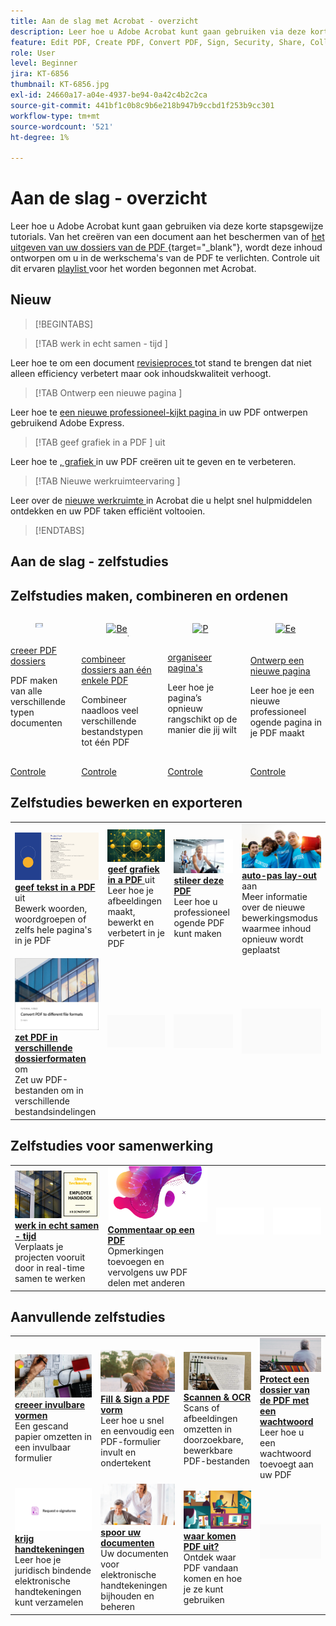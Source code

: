 ```yaml
---
title: Aan de slag met Acrobat - overzicht
description: Leer hoe u Adobe Acrobat kunt gaan gebruiken via deze korte stapsgewijze zelfstudies (1-2 min)
feature: Edit PDF, Create PDF, Convert PDF, Sign, Security, Share, Collaboration, Workspace
role: User
level: Beginner
jira: KT-6856
thumbnail: KT-6856.jpg
exl-id: 24660a17-a04e-4937-be94-0a42c4b2c2ca
source-git-commit: 441bf1c0b8c9b6e218b947b9ccbd1f253b9cc301
workflow-type: tm+mt
source-wordcount: '521'
ht-degree: 1%

---
```


# Aan de slag - overzicht

Leer hoe u Adobe Acrobat kunt gaan gebruiken via deze korte stapsgewijze tutorials. Van het creëren van een document aan het beschermen van of [ het uitgeven van uw dossiers van de PDF ](https://www.adobe.com/nl/acrobat/online/pdf-editor.html) {target="_blank"}, wordt deze inhoud ontworpen om u in de werkschema&#39;s van de PDF te verlichten. Controle uit dit ervaren [ playlist ](https://experienceleague.adobe.com/en/playlists/acrobat-get-started-business-users) voor het worden begonnen met Acrobat.

## Nieuw

>[!BEGINTABS]

>[!TAB  werk in echt samen - tijd ]

Leer hoe te om een document [ revisieproces ](collaborate.md) tot stand te brengen dat niet alleen efficiency verbetert maar ook inhoudskwaliteit verhoogt.

>[!TAB  Ontwerp een nieuwe pagina ]

Leer hoe te [ een nieuwe professioneel-kijkt pagina ](add-custom-page.md) in uw PDF ontwerpen gebruikend Adobe Express.

>[!TAB  geef grafiek in a PDF ] uit

Leer hoe te [, grafiek ](edit-graphics.md) in uw PDF creëren uit te geven en te verbeteren.

>[!TAB  Nieuwe werkruimteervaring ]

Leer over de [ nieuwe werkruimte ](new-workspace.md) in Acrobat die u helpt snel hulpmiddelen ontdekken en uw PDF taken efficiënt voltooien.

>[!ENDTABS]

## Aan de slag - zelfstudies




## Zelfstudies maken, combineren en ordenen

<!-- START CARDS HTML - DO NOT MODIFY BY HAND -->
<div class="columns">
    <div class="column is-half-tablet is-half-desktop is-one-third-widescreen" aria-label="Create PDF files">
        <div class="card" style="height: 100%; display: flex; flex-direction: column; height: 100%;">
            <div class="card-image">
                <figure class="image x-is-16by9">
                    <a href="https://experienceleague.adobe.com/en/docs/document-cloud-learn/acrobat-learning/getting-started/create-pdf" title="PDF-bestanden maken" target="_blank" rel="referrer">
                        <img class="is-bordered-r-small" src="https://video.tv.adobe.com/v/35491?enablevpops=&quality=12&hidetitle=true&format=jpeg&nocache=1733769004765" alt="PDF-bestanden maken"
                             style="width: 100%; aspect-ratio: 16 / 9; object-fit: cover; overflow: hidden; display: block; margin: auto;">
                    </a>
                </figure>
            </div>
            <div class="card-content is-padded-small" style="display: flex; flex-direction: column; flex-grow: 1; justify-content: space-between;">
                <div class="top-card-content">
                    <p class="headline is-size-6 has-text-weight-bold">
                        <a href="https://experienceleague.adobe.com/en/docs/document-cloud-learn/acrobat-learning/getting-started/create-pdf" target="_blank" rel="referrer" title="PDF-bestanden maken"> creeer PDF dossiers </a>
                    </p>
                    <p class="is-size-6">PDF maken van alle verschillende typen documenten</p>
                </div>
                <a href="https://experienceleague.adobe.com/en/docs/document-cloud-learn/acrobat-learning/getting-started/create-pdf" target="_blank" rel="referrer" class="spectrum-Button spectrum-Button--outline spectrum-Button--primary spectrum-Button--sizeM" style="align-self: flex-start; margin-top: 1rem;">
                    <span class="spectrum-Button-label has-no-wrap has-text-weight-bold"> Controle </span>
                </a>
            </div>
        </div>
    </div>
    <div class="column is-half-tablet is-half-desktop is-one-third-widescreen" aria-label="Combine files to a single PDF">
        <div class="card" style="height: 100%; display: flex; flex-direction: column; height: 100%;">
            <div class="card-image">
                <figure class="image x-is-16by9">
                    <a href="https://experienceleague.adobe.com/en/docs/document-cloud-learn/acrobat-learning/getting-started/combine-to-pdf" title="Bestanden combineren tot één PDF" target="_blank" rel="referrer">
                        <img class="is-bordered-r-small" src="https://video.tv.adobe.com/v/35452?quality=12&hidetitle=true&format=jpeg&nocache=1733769004657" alt="Bestanden combineren tot één PDF"
                             style="width: 100%; aspect-ratio: 16 / 9; object-fit: cover; overflow: hidden; display: block; margin: auto;">
                    </a>
                </figure>
            </div>
            <div class="card-content is-padded-small" style="display: flex; flex-direction: column; flex-grow: 1; justify-content: space-between;">
                <div class="top-card-content">
                    <p class="headline is-size-6 has-text-weight-bold">
                        <a href="https://experienceleague.adobe.com/en/docs/document-cloud-learn/acrobat-learning/getting-started/combine-to-pdf" target="_blank" rel="referrer" title="Bestanden combineren tot één PDF"> combineer dossiers aan één enkele PDF </a>
                    </p>
                    <p class="is-size-6">Combineer naadloos veel verschillende bestandstypen tot één PDF</p>
                </div>
                <a href="https://experienceleague.adobe.com/en/docs/document-cloud-learn/acrobat-learning/getting-started/combine-to-pdf" target="_blank" rel="referrer" class="spectrum-Button spectrum-Button--outline spectrum-Button--primary spectrum-Button--sizeM" style="align-self: flex-start; margin-top: 1rem;">
                    <span class="spectrum-Button-label has-no-wrap has-text-weight-bold"> Controle </span>
                </a>
            </div>
        </div>
    </div>
    <div class="column is-half-tablet is-half-desktop is-one-third-widescreen" aria-label="Organize pages">
        <div class="card" style="height: 100%; display: flex; flex-direction: column; height: 100%;">
            <div class="card-image">
                <figure class="image x-is-16by9">
                    <a href="https://experienceleague.adobe.com/en/docs/document-cloud-learn/acrobat-learning/getting-started/organize" title="Pagina’s indelen" target="_blank" rel="referrer">
                        <img class="is-bordered-r-small" src="https://video.tv.adobe.com/v/3409022?quality=12&hidetitle=true&format=jpeg&nocache=1733769004955" alt="Pagina’s indelen"
                             style="width: 100%; aspect-ratio: 16 / 9; object-fit: cover; overflow: hidden; display: block; margin: auto;">
                    </a>
                </figure>
            </div>
            <div class="card-content is-padded-small" style="display: flex; flex-direction: column; flex-grow: 1; justify-content: space-between;">
                <div class="top-card-content">
                    <p class="headline is-size-6 has-text-weight-bold">
                        <a href="https://experienceleague.adobe.com/en/docs/document-cloud-learn/acrobat-learning/getting-started/organize" target="_blank" rel="referrer" title="Pagina’s indelen"> organiseer pagina's </a>
                    </p>
                    <p class="is-size-6">Leer hoe je pagina’s opnieuw rangschikt op de manier die jij wilt</p>
                </div>
                <a href="https://experienceleague.adobe.com/en/docs/document-cloud-learn/acrobat-learning/getting-started/organize" target="_blank" rel="referrer" class="spectrum-Button spectrum-Button--outline spectrum-Button--primary spectrum-Button--sizeM" style="align-self: flex-start; margin-top: 1rem;">
                    <span class="spectrum-Button-label has-no-wrap has-text-weight-bold"> Controle </span>
                </a>
            </div>
        </div>
    </div>
    <div class="column is-half-tablet is-half-desktop is-one-third-widescreen" aria-label="Design a new page">
        <div class="card" style="height: 100%; display: flex; flex-direction: column; height: 100%;">
            <div class="card-image">
                <figure class="image x-is-16by9">
                    <a href="https://experienceleague.adobe.com/en/docs/document-cloud-learn/acrobat-learning/getting-started/add-custom-page" title="Een nieuwe pagina ontwerpen" target="_blank" rel="referrer">
                        <img class="is-bordered-r-small" src="https://video.tv.adobe.com/v/347331?enablevpops=&quality=12&hidetitle=true&format=jpeg&nocache=1733769004625" alt="Een nieuwe pagina ontwerpen"
                             style="width: 100%; aspect-ratio: 16 / 9; object-fit: cover; overflow: hidden; display: block; margin: auto;">
                    </a>
                </figure>
            </div>
            <div class="card-content is-padded-small" style="display: flex; flex-direction: column; flex-grow: 1; justify-content: space-between;">
                <div class="top-card-content">
                    <p class="headline is-size-6 has-text-weight-bold">
                        <a href="https://experienceleague.adobe.com/en/docs/document-cloud-learn/acrobat-learning/getting-started/add-custom-page" target="_blank" rel="referrer" title="Een nieuwe pagina ontwerpen"> Ontwerp een nieuwe pagina </a>
                    </p>
                    <p class="is-size-6">Leer hoe je een nieuwe professioneel ogende pagina in je PDF maakt</p>
                </div>
                <a href="https://experienceleague.adobe.com/en/docs/document-cloud-learn/acrobat-learning/getting-started/add-custom-page" target="_blank" rel="referrer" class="spectrum-Button spectrum-Button--outline spectrum-Button--primary spectrum-Button--sizeM" style="align-self: flex-start; margin-top: 1rem;">
                    <span class="spectrum-Button-label has-no-wrap has-text-weight-bold"> Controle </span>
                </a>
            </div>
        </div>
    </div>
</div>
<!-- END CARDS HTML - DO NOT MODIFY BY HAND -->

## Zelfstudies bewerken en exporteren

<table style="table-layout:fixed">
  <tr>
    <td>
      <a href="edit-pdf.md">
        <img alt="Tekst in een PDF bewerken" src="../assets/edit-text.png" />
      </a>
      <div>
      <a href="edit-pdf.md"><strong> geef tekst in a PDF </strong></a> uit
      </div>
      Bewerk woorden, woordgroepen of zelfs hele pagina's in je PDF
      <br>
    </td>
    <td>
      <a href="edit-graphics.md">
        <img alt="Afbeeldingen in een PDF bewerken" src="../assets/edit-graphics.png" />
      </a>
      <div>
      <a href="edit-graphics.md"><strong> geef grafiek in a PDF </strong></a> uit
      </div>
      Leer hoe je afbeeldingen maakt, bewerkt en verbetert in je PDF
      <br>
    </td>
    <td>
      <a href="stylize-this-pdf.md">
        <img alt="Deze PDF stileren" src="../assets/stylize-pdf.png" />
      </a>
      <div>
      <a href="stylize-this-pdf.md"><strong> stileer deze PDF </strong></a>
      </div>
      Leer hoe u professioneel ogende PDF kunt maken
      <br>
    </td>
   <td>
      <a href="auto-adjust-layout.md">
        <img alt="Lay-out automatisch aanpassen" src="../assets/auto-adjust.png" />
      </a>
      <div>
      <a href="auto-adjust-layout.md"><strong> auto-pas lay-out </strong></a> aan
      </div>
      Meer informatie over de nieuwe bewerkingsmodus waarmee inhoud opnieuw wordt geplaatst
      <br>
    </td>
  </tr>
    <td>
      <a href="export-pdf.md">
        <img alt="PDF omzetten in verschillende bestandsindelingen" src="../assets/convert.png" />
      </a>
      <div>
      <a href="export-pdf.md"><strong> zet PDF in verschillende dossierformaten </strong></a> om
      </div>
      Zet uw PDF-bestanden om in verschillende bestandsindelingen
      <br>
    </td>
    <td>
   <img alt="Spacer" src="../assets/Grayspacer.png" />
    <div>
    <br>
  </td>
  <td>
   <img alt="Spacer" src="../assets/Grayspacer.png" />
    <div>
    <br>
  </td>
   <td>
   <img alt="Spacer" src="../assets/Grayspacer.png" />
    <div>
    <br>
  </td>
</tr>
</table>

## Zelfstudies voor samenwerking

<table style="table-layout:fixed">
  <tr>
    <td>
      <a href="collaborate.md">
        <img alt="Samenwerken in real-time" src="../assets/collaborate.png" />
      </a>
      <div>
      <a href="collaborate.md"><strong> werk in echt samen - tijd </strong></a>
      </div>
      Verplaats je projecten vooruit door in real-time samen te werken
    </td>
    <td>
      <a href="comment-on-pdf-files.md">
        <img alt="Opmerkingen over een PDF" src="../assets/comment.png" />
      </a>
      <div>
      <a href="comment-on-pdf-files.md"><strong> Commentaar op een PDF </strong></a>
      </div>
      Opmerkingen toevoegen en vervolgens uw PDF delen met anderen
      <br>
    </td>
    <td>
    <img alt="Spacer" src="../assets/Whitespacer.png" />
      <div>
      <br>
    </td>
    <td>
    <img alt="Spacer" src="../assets/Whitespacer.png" />
      <div>
      <br>
    </td>
</tr>
</table>

## Aanvullende zelfstudies

<table style="table-layout:fixed">
<tr>
  <td>
    <a href="create-fillable-forms.md">
      <img alt="Invulbare formulieren maken" src="../assets/fillable-forms.png" />
    </a>
    <div>
      <a href="create-fillable-forms.md"><strong> creeer invulbare vormen </strong></a>
      </div>
      Een gescand papier omzetten in een invulbaar formulier
      <br>
  </td>
  <td>
    <a href="fill-and-sign.md">
      <img alt="Fill &amp; Sign een PDF-formulier" src="../assets/fill-sign.png" />
    </a>
    <div>
    <a href="fill-and-sign.md"><strong> Fill &amp; Sign a PDF vorm </strong></a>
    </div>
    Leer hoe u snel en eenvoudig een PDF-formulier invult en ondertekent
    <br>
  </td>
  <td>
    <a href="scan-and-ocr.md">
      <img alt="Scan en OCR" src="../assets/scan.png" />
    </a>
    <div>
    <a href="scan-and-ocr.md"><strong> Scannen &amp; OCR </strong></a>
    </div>
    Scans of afbeeldingen omzetten in doorzoekbare, bewerkbare PDF-bestanden
    <br>
  </td>
  <td>
    <a href="password-protect.md">
      <img alt="Protect een PDF-bestand met een wachtwoord" src="../assets/protect.png" />
    </a>
    <div>
    <a href="password-protect.md"><strong> Protect een dossier van de PDF met een wachtwoord </strong></a>
    </div>
    Leer hoe u een wachtwoord toevoegt aan uw PDF
    <br>
  </td>
</tr>
<tr>
  <td>
    <a href="signatures.md">
      <img alt="Handtekeningen ophalen" src="../assets/signatures.png" />
    </a>
    <div>
    <a href="signatures.md"><strong> krijg handtekeningen </strong></a>
    </div>
    Leer hoe je juridisch bindende elektronische handtekeningen kunt verzamelen
    <br>
  </td>
  <td>
    <a href="track.md">
      <img alt="Uw documenten volgen" src="../assets/track.png" />
    </a>
    <div>
    <a href="track.md"><strong> spoor uw documenten </strong></a>
    </div>
    Uw documenten voor elektronische handtekeningen bijhouden en beheren
    <br>
  </td>
  <td>
      <a href="where-do-pdfs-come-from.md">
        <img alt="Waar komen PDF vandaan?" src="../assets/where-pdfs.png" />
      </a>
      <div>
      <a href="where-do-pdfs-come-from.md"><strong> waar komen PDF uit?</strong></a>
      </div>
      Ontdek waar PDF vandaan komen en hoe je ze kunt gebruiken
      <br>
  </td>
  <td>
   <img alt="Spacer" src="../assets/Grayspacer.png" />
    <div>
    <br>
  </td>
</tr>
</table>
